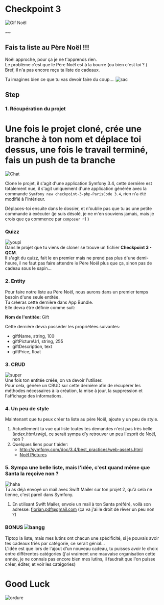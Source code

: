# Checkpoint 3

![Gif Noël](http://www.informatiquegifs.com/gifs/images/noel/88.gif)

~~
## Fais ta liste au Père Noël !!!

Noël approche, pour ça je ne t'apprends rien.  
Le problème c'est que le Père Noël est à la bourre (ou bien c'est toi ?.)  
Bref, il n'a pas encore reçu ta liste de cadeaux.  

Tu imagines bien ce que tu vas devoir faire du coup....
![sac](https://media.giphy.com/media/K90ckojkohXfW/giphy.gif)  
## Step

### 1. Récupération du projet
# Une fois le projet cloné, crée une branche à ton nom et déplace toi dessus, une fois le travail terminé, fais un push de ta branche

![Chat](https://media.giphy.com/media/3AJIqhQmHBEcM/giphy.gif)  

Clone le projet, il s'agit d'une application Symfony 3.4, cette dernière est totalement nue, il s'agit uniquement d'une application générée avec la commande ```Symfony new checkpoint-3-php-ParisCode 3.4```, rien n'a été modifié à l'intérieur.  

Déplaces-toi ensuite dans le dossier, et n'oublie pas que tu as une petite commande à exécuter (je suis désolé, je ne m'en souviens jamais, mais je crois que ça commence par `composer` :-) )

### Quizz
![youpi](https://media.giphy.com/media/5xtDaryAMLjvAyN4eiY/giphy.gif)  
Dans le projet que tu viens de cloner se trouve un fichier **Checkpoint 3 - QCM**.  
Il s'agit du quizz, fait le en premier mais ne prend pas plus d'une demi-heure, il ne faut pas faire attendre le Père Noël plus que ça, sinon pas de cadeau sous le sapin...

### 2. Entity
Pour faire notre liste au Père Noël, nous aurons dans un premier temps besoin d'une seule entitée.  
Tu créeras cette dernière dans App Bundle.  
Elle devra être définie comme suit:  

**Nom de l'entitée:** Gift  

Cette dernière devra posséder les propriétées suivantes:
- giftName, string, 100
- giftPictureUrl, string, 255
- giftDescription, text
- giftPrice, float

### 3. CRUD
![super](https://media.giphy.com/media/3o6ZtpBTZZ6AaKHXwc/giphy.gif)  
Une fois ton entitée créée, on va devoir l'utiliser.  
Pour cela, génère un CRUD sur cette dernière afin de récupérer les méthodes nécessaires à la création, la mise à jour, la suppression et l'affichage des informations.  

### 4. Un peu de style
Maintenant que tu peux créer ta liste au père Noël, ajoute y un peu de style. 
1. Actuellement ta vue qui liste toutes tes demandes n'est pas très belle (*index.html.twig*), ce serait sympa d'y retrouver un peu l'esprit de Noël, non ?  
2. Quelques liens pour t'aider:
	- http://symfony.com/doc/3.4/best_practices/web-assets.html
	- [Noël Pictures](https://www.google.fr/search?q=noel&safe=active&client=firefox-b-ab&dcr=0&tbs=sur:fc&tbm=isch&source=lnt&sa=X&ved=0ahUKEwibl4SXrZvYAhVOEVAKHfb0AvUQpwUIHg&biw=1440&bih=720&dpr=1)


### 5. Sympa une belle liste, mais l'idée, c'est quand même que Santa la reçoive non ?
![haha](https://media.giphy.com/media/g4HNPdJHRX3O0/giphy.gif)  
Tu as déjà envoyé un mail avec Swift Mailer sur ton projet 2, qu'à cela ne tienne, c'est pareil dans Symfony.  
1. En utilisant Swift Mailer, envoie un mail à ton Santa préféré, voilà son adresse: florian.pdf@gmail.com (ça va j'ai le droit de rêver un peu non ?)

### BONUS ![bangg](https://media.giphy.com/media/dIMl2dLIzjDNK/giphy.gif)  
Tiptop la liste, mais mes lutins ont chacun une spécificité, si je pouvais avoir tes cadeaux triés par catégorie, ce serait génial...  
L'idée est que lors de l'ajout d'un nouveau cadeau, tu puisses avoir le choix entre différentes catégories (j'ai vraiment une mauvaise organisation cette année, je ne connais pas encore bien mes lutins, il faudrait que l'on puisse créer, éditer, et voir les catégories)

# Good Luck

![ordure](https://media.giphy.com/media/26tPfy3nxxcnhjlzq/giphy.gif)